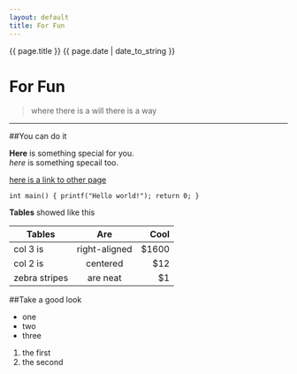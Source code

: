```yaml
---
layout: default
title: For Fun
---
```


{{ page.title }}
{{ page.date | date_to_string }}


# For Fun
>where there is a will there is a way


***
##You can do it

**Here** is something special for you.  
*here* is something specail too.

[here is a link to other page](http://baidu.com)


`int main()
{
		printf("Hello world!");
			return 0;
}`

**Tables** showed like this

| Tables        | Are           | Cool  |
| ------------- |:-------------:| -----:|
| col 3 is      | right-aligned | $1600 |
| col 2 is      | centered      |   $12 |
| zebra stripes | are neat      |    $1 |

##Take a good look
* one
* two
* three  

1. the first
2. the second
